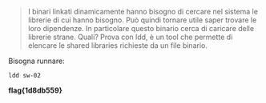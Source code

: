 > I binari linkati dinamicamente hanno bisogno di cercare nel sistema le librerie di cui hanno bisogno. Può quindi tornare utile saper trovare le loro dipendenze. In particolare questo binario cerca di caricare delle librerie strane. Quali? Prova con ldd, è un tool che permette di elencare le shared libraries richieste da un file binario.

Bisogna runnare:
```
ldd sw-02
```

**flag{1d8db559}**